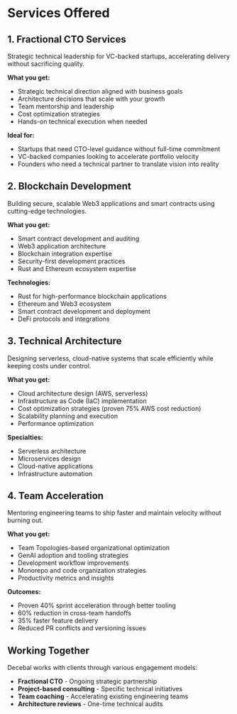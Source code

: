 # Services Offered

## 1. Fractional CTO Services

Strategic technical leadership for VC-backed startups, accelerating delivery without sacrificing quality.

**What you get:**
- Strategic technical direction aligned with business goals
- Architecture decisions that scale with your growth
- Team mentorship and leadership
- Cost optimization strategies
- Hands-on technical execution when needed

**Ideal for:**
- Startups that need CTO-level guidance without full-time commitment
- VC-backed companies looking to accelerate portfolio velocity
- Founders who need a technical partner to translate vision into reality

## 2. Blockchain Development

Building secure, scalable Web3 applications and smart contracts using cutting-edge technologies.

**What you get:**
- Smart contract development and auditing
- Web3 application architecture
- Blockchain integration expertise
- Security-first development practices
- Rust and Ethereum ecosystem expertise

**Technologies:**
- Rust for high-performance blockchain applications
- Ethereum and Web3 ecosystem
- Smart contract development and deployment
- DeFi protocols and integrations

## 3. Technical Architecture

Designing serverless, cloud-native systems that scale efficiently while keeping costs under control.

**What you get:**
- Cloud architecture design (AWS, serverless)
- Infrastructure as Code (IaC) implementation
- Cost optimization strategies (proven 75% AWS cost reduction)
- Scalability planning and execution
- Performance optimization

**Specialties:**
- Serverless architecture
- Microservices design
- Cloud-native applications
- Infrastructure automation

## 4. Team Acceleration

Mentoring engineering teams to ship faster and maintain velocity without burning out.

**What you get:**
- Team Topologies-based organizational optimization
- GenAI adoption and tooling strategies
- Development workflow improvements
- Monorepo and code organization strategies
- Productivity metrics and insights

**Outcomes:**
- Proven 40% sprint acceleration through better tooling
- 60% reduction in cross-team handoffs
- 35% faster feature delivery
- Reduced PR conflicts and versioning issues

## Working Together

Decebal works with clients through various engagement models:
- **Fractional CTO** - Ongoing strategic partnership
- **Project-based consulting** - Specific technical initiatives
- **Team coaching** - Accelerating existing engineering teams
- **Architecture reviews** - One-time technical audits
